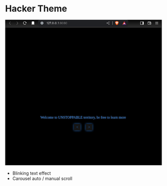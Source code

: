 # Hacker Theme
![](https://github.com/u-n-s-t-o-p-p-a-b-l-e/dashboard/blob/main/hacker-theme/img/hacker-theme.png)

+ Blinking text effect
+ Carousel auto / manual scroll
